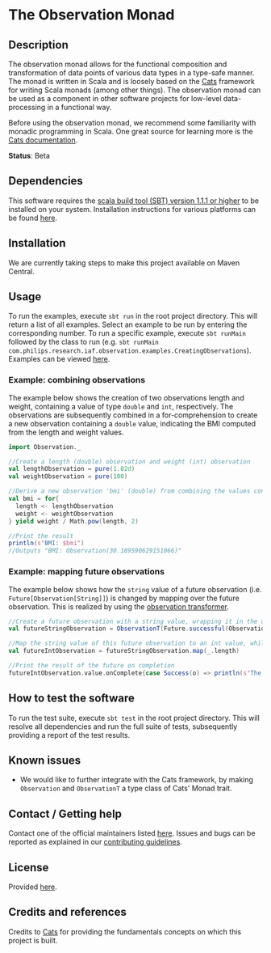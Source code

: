 The Observation Monad
======

## Description
The observation monad allows for the functional composition and transformation of data points of various data types in a type-safe manner. The monad is written in Scala and is loosely based on the [Cats](https://typelevel.org/cats) framework for writing Scala monads (among other things). The observation monad can be used as a component in other software projects for low-level data-processing in a functional way.

Before using the observation monad, we recommend some familiarity with monadic programming in Scala. One great source for learning more is the [Cats documentation](https://typelevel.org/cats/typeclasses/monad.html).

**Status**: Beta

## Dependencies

This software requires the [scala build tool (SBT) version 1.1.1 or higher](http://www.scala-sbt.org/) to be installed on your system. Installation instructions for various platforms can be found [here](https://www.scala-sbt.org/1.0/docs/Setup.html).

## Installation

We are currently taking steps to make this project available on Maven Central.

## Usage

To run the examples, execute `sbt run` in the root project directory. This will return a list of all examples. Select an example to be run by entering the corresponding number. To run a specific example, execute `sbt runMain` followed by the class to run (e.g. `sbt runMain com.philips.research.iaf.observation.examples.CreatingObservations`). Examples can be viewed [here](src/main/scala/com/philips/research/iaf/observation/examples).

### Example: combining observations

The example below shows the creation of two observations length and weight, containing a value of type `double` and `int`, respectively. The observations are subsequently combined in a for-comprehension to create a new observation containing a `double` value, indicating the BMI computed from the length and weight values.

```scala
import Observation._

//Create a length (double) observation and weight (int) observation
val lengthObservation = pure(1.82d)
val weightObservation = pure(100)

//Derive a new observation 'bmi' (double) from combining the values contained in the previous two observations
val bmi = for{
  length <- lengthObservation
  weight <- weightObservation
} yield weight / Math.pow(length, 2)

//Print the result
println(s"BMI: $bmi")
//Outputs "BMI: Observation(30.189590629151066)"
```

### Example: mapping future observations

The example below shows how the `string` value of a future observation (i.e. `Future[Observation[String]]`) is changed by mapping over the future observation. This is realized by using the [observation transformer](src/main/scala/com/philips/research/iaf/observation/ObservationT.scala).

```scala
//Create a future observation with a string value, wrapping it in the observation transformer
val futureStringObservation = ObservationT(Future.successful(Observation.pure("hi!")))

//Map the string value of this future observation to an int value, while preserving the context of the future observation
val futureIntObservation = futureStringObservation.map(_.length)

//Print the result of the future on completion
futureIntObservation.value.onComplete{case Success(o) => println(s"The future observation completed with result: $o")}
```

## How to test the software

To run the test suite, execute `sbt test` in the root project directory. This will resolve all dependencies and run the full suite of tests, subsequently providing a report of the test results.

## Known issues

- We would like to further integrate with the Cats framework, by making `Observation` and `ObservationT` a type class of Cats' Monad trait.

## Contact / Getting help

Contact one of the official maintainers listed [here](MAINTAINERS.md). Issues and bugs can be reported as explained in our [contributing guidelines](CONTRIBUTING.md).

## License

Provided [here](LICENSE.md).

## Credits and references

Credits to [Cats](https://typelevel.org/cats/) for providing the fundamentals concepts on which this project is built.